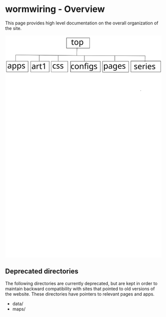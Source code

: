 # wormwiring - Overview

This page provides high level documentation on the overall organization of the site.


![overview](imgs/overview.svg)

## Deprecated directories
The following directories are currently deprecated, but are kept in order to maintain backward compatibility with sites that pointed to old versions of the website. These directories have pointers to relevant pages and apps.
* data/
* maps/

